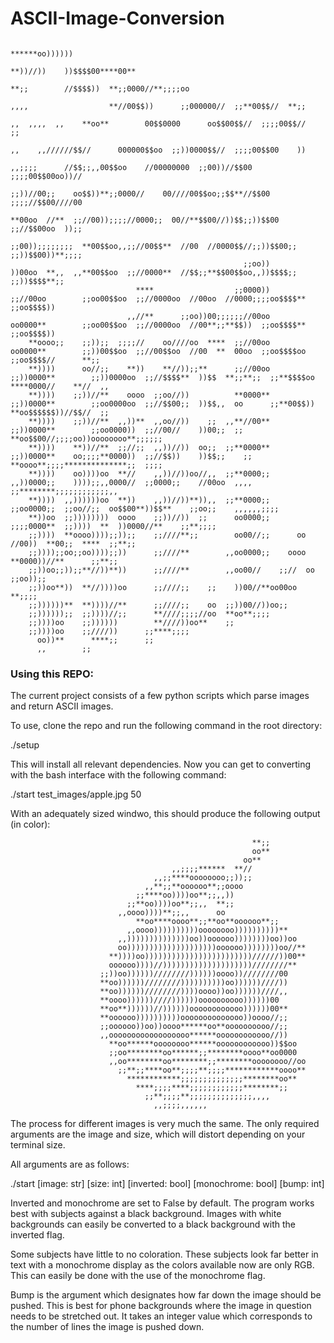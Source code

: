 # ASCII-Image-Conversion
                                                                                                                                                   
                                                                                                                                          ******oo))))))        
                                                                                                                              **))//))    ))$$$$00****00**      
                                                                                                                  **;;        //$$$$))  **;;0000//**;;;;oo      
                                                                                      ,,,,                  **//00$$))      ;;000000//  ;;**00$$//  **;;        
                                                                                ,,  ,,,,  ,,    **oo**        00$$0000      oo$$00$$//  ;;;;00$$//    ;;        
                                                                                      ,,    ,,//////$$//      000000$$oo  ;;))0000$$//  ;;;;00$$00    ))        
                                                                                ,,;;;;      //$$;;,,00$$oo    //00000000  ;;00))//$$00  ;;;;00$$00oo))//        
                                                                            ;;))//00;;    oo$$))**;;0000//    00////00$$oo;;$$**//$$00  ;;;;//$$00////00        
                                                                          **00oo  //**  ;;//00));;;;//0000;;  00//**$$00//))$$;;))$$00    ;;//$$00oo  ));;      
                                                                        ;;00));;;;;;;;  **00$$oo,,;;//00$$**  //00  //0000$$//;;))$$00;;  ;;))$$00))**;;;;      
                                                        ;;oo))          ))00oo  **,,  ,,**00$$oo  ;;//0000**  //$$;;**$$00$$oo,,))$$$$;;  ;;))$$$$**;;          
                                ****                  ;;0000))        ;;//00oo        ;;oo00$$oo  ;;//0000oo  //00oo  //0000;;;;oo$$$$**  ;;oo$$$$))            
                              ,,//**      ;;oo))00;;;;;;//00oo        oo0000**        ;;oo00$$oo  ;;//0000oo  //00**;;**$$))  ;;oo$$$$**  ;;oo$$$$))            
        **oooo;;    ;;));;  ;;;;//    oo////oo  ****  ;;//00oo        oo0000**        ;;))00$$oo  ;;//00$$oo  //00  **  00oo  ;;oo$$$$oo  ;;oo$$$$//      **;;  
        **))))      oo//;;    **))    **//));;**      ;;//00oo      ;;))0000**        ;;))0000oo  ;;//$$$$**  ))$$  **;;**;;  ;;**$$$$oo  ****0000//    **//  ,,
        **))))    ;;))//**    oooo  ;;oo//))          **0000**      ;;))0000**        ;;oo0000oo  ;;//$$00;;  ))$$,,  oo      ;;**00$$))  **oo$$$$$$))//$$//  ;;
        **))))    ;;))//**  ,,))**  ,,oo//))    ;;  ,,**//00**      ;;))0000**        ;;oo0000))  ;;//00//    ))00;;  ;;      **oo$$00//;;;;oo))oooooooo**;;;;;;
        **))))    **))//**  ;;//;;  ,,))//))  oo;;  ;;**0000**      ;;))0000**    oo;;;;**0000))  ;;//$$))    ))$$;;    ;;    **oooo**;;;;**************;;  ;;;;
        **))))    oo))))oo  **//    ,,))//))oo//,,  ;;**0000;;      ,,))0000;;    ))));;,,0000//  ;;0000;;    //00oo  ,,,,  ;;********;;;;;;;;;;;;,,            
        **))))  ,,))))))oo  **))    ,,))//))**)),,  ;;**0000;;      ;;oo0000;;  ;;oo//;;  oo$$00**))$$**    ;;oo;;    ,,,,,,;;;;                                
        **))oo  ;;))))))))  oooo    ;;))//))  ;;      oo0000;;      ;;;;0000**  ;;))))  **  ))0000//**    ;;**;;;;                                              
        ;;))))  **oooo))));;));;    ;;////**;;        oo00//;;      oo  //00))  **00;;  ****  ;;**;;                                                            
        ;;))));;oo;;oo))));;))      ;;////**        ,,oo0000;;    oooo  **0000))//**      ;;**;;                                                                
        ;;))oo;;));;**//))**))      ;;////**        ,,oo00//    ;;//  oo  ;;oo));;                                                                              
        ;;))oo**))  **//))))oo      ;;////;;    ;;    ))00//**oo00oo    **;;;;                                                                                  
        ;;))))))**  **))))//**      ;;////;;    oo  ;;))00//))oo;;                                                                                              
        ;;))))));;  ;;))))//;;      **////;;;;//oo  **oo**;;;;                                                                                                  
        ;;))))oo    ;;))))))        **////))oo**    ;;                                                                                                          
        ;;))))oo    ;;////))      ;;****;;;;                                                                                                                    
          oo))**      ****;;      ;;                                                                                                                            
          ,,        ;;                                                                                                                                          
                                                                                                                                                                
                                                                                                                                                                
### Using this REPO:
The current project consists of a few python scripts which parse images and return ASCII images. 

To use, clone the repo and run the following command in the root directory:

./setup

This will install all relevant dependencies. Now you can get to converting with the bash interface with the following command:

./start test_images/apple.jpg 50

With an adequately sized windwo, this should produce the following output (in color):                                                    
                                             
                                                                                    
                                                          **;;                                      
                                                          oo**                                      
                                                        oo**                                        
                                        ,,;;;;******  **//                                          
                                    ,,;;****oooooooo;;));;                                          
                                  ,,**;;**oooooo**;;oooo                                            
                                ;;****oo))))oo**;;,,))                                              
                              ;;**oo))))oo**;;,,  **;;                                              
                            ,,oooo))))**;;,,      oo                                                
                                **oo****oooo**;;**oo**oooooo**;;                                    
                              ,,oooo))))))))))oooooooo))))))))))**                                  
                            ,,))))))))))))))oo))oooooo))))))))oo))oo                                
                            oo))))))))))))))))))))oooooo))))))))oo//**                              
                          **))))oo))))))))))))))))))))))))//////))00**                              
                          oooooo))))//))))))))))))))))))))////////**                                
                        ;;))oo))))))////////))))))oooo))////////00                                  
                        **oo))))))////////))))))))))oo))))))////))                                  
                        **oo))))))////////))))oooo))oo))))))////,,                                  
                        **oooo))))))////))))))oooooooooo))))))00                                    
                        **oo**))))))//))))))oooooooooooo))))))00**                                  
                        **oooooo))))))))))oooooooooooooo))oooo//;;                                  
                        ;;oooooo))oo))oooo******oo**oooooooooo//;;                                  
                        ,,oooooooooooooooooo******oooooooooooo//))                                  
                          **oo******oooooooo******oooooooooooo))$$oo                                
                          ;;oo********oo******;;********oooo**oo0000                                
                          ,,oo********oo********;;********oooooooo//oo                              
                            ;;**;;****oo**;;;;**;;;;************oooo**                              
                              ************;;;;;;;;;;;;;;********oo**                                
                                ****;;;;****;;;;;;;;;;;;********;;                                  
                                  ;;**;;;;**;;;;;;;;;;;;;;,,,,                                      
                                    ,,;;;;,,,,,,         
                                    
                                    
The process for different images is very much the same. The only required arguments are the image and size, which will distort depending on your terminal size.

All arguments are as follows:

./start [image: str] [size: int] [inverted: bool] [monochrome: bool] [bump: int]

Inverted and monochrome are set to False by default. The program works best with subjects against a black background. Images with white backgrounds can easily be converted to a black background with the inverted flag.

Some subjects have little to no coloration. These subjects look far better in text with a monochrome display as the colors available now are only RGB. This can easily be done with the use of the monochrome flag.

Bump is the argument which designates how far down the image should be pushed. This is best for phone backgrounds where the image in question needs to be stretched out. It takes an integer value which corresponds to the number of lines the image is pushed down.
                                                          
